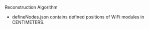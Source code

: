 Reconstruction Algorithm

* defineNodes.json contains defined positions of WiFi modules in CENTIMETERS.   

